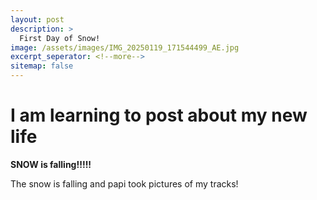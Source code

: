 ```yaml
---
layout: post
description: > 
  First Day of Snow!
image: /assets/images/IMG_20250119_171544499_AE.jpg
excerpt_seperator: <!--more-->
sitemap: false
---
```


# I am learning to post about my new life

**SNOW is falling!!!!!**

The snow is falling and papi took pictures of my tracks!
